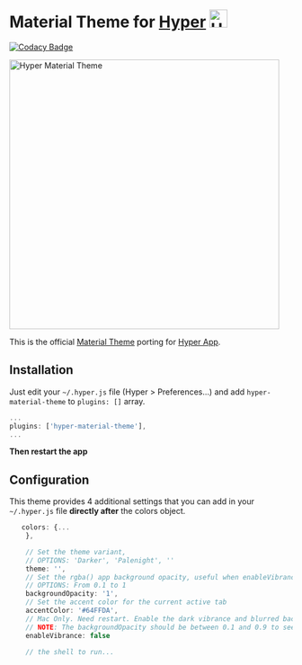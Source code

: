 # Material Theme for [Hyper](https://hyper.is) <img width="32" alt="Hyper Material Theme" src="https://cloud.githubusercontent.com/assets/10454741/21241774/9172ddb6-c311-11e6-91ee-e4225ab9560a.gif">

[![Codacy Badge](https://api.codacy.com/project/badge/Grade/09664dda15e84bdf8d041a18b9dc7c73)](https://www.codacy.com/app/astorino-design/hyper-material-theme?utm_source=github.com&utm_medium=referral&utm_content=equinusocio/hyper-material-theme&utm_campaign=badger)

<img width="480" alt="Hyper Material Theme" src="https://cloud.githubusercontent.com/assets/10454741/21243792/bbaf728e-c31a-11e6-972f-0995e77a32a0.png">

This is the official [Material Theme](https://github.com/equinusocio/material-theme) porting for [Hyper App](https://hyper.is).


## Installation

Just edit your `~/.hyper.js` file (Hyper > Preferences...) and add `hyper-material-theme` to `plugins: []` array.

```js
...
plugins: ['hyper-material-theme'],
...
```
**Then restart the app**


## Configuration
This theme provides 4 additional settings that you can add in your `~/.hyper.js` file **directly after** the colors object.

```js
   colors: {...
    },

    // Set the theme variant,
    // OPTIONS: 'Darker', 'Palenight', ''
    theme: '',
    // Set the rgba() app background opacity, useful when enableVibrance is true
    // OPTIONS: From 0.1 to 1
    backgroundOpacity: '1',
    // Set the accent color for the current active tab
    accentColor: '#64FFDA',
    // Mac Only. Need restart. Enable the dark vibrance and blurred background
    // NOTE: The backgroundOpacity should be between 0.1 and 0.9 to see the effect.
    enableVibrance: false

    // the shell to run...
```
